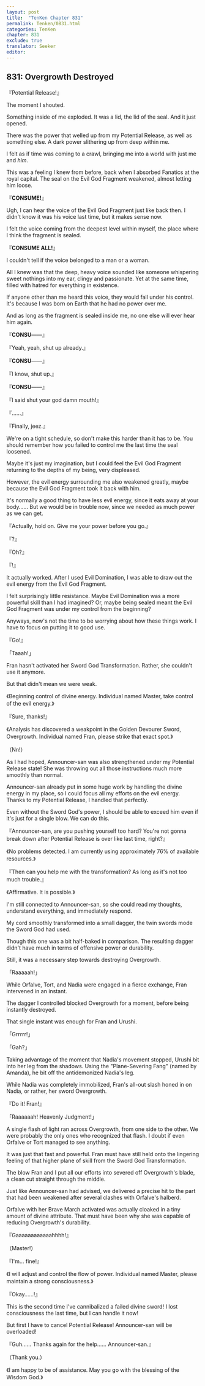 ```yaml
---
layout: post
title:  "TenKen Chapter 831"
permalink: Tenken/0831.html
categories: TenKen
chapter: 831
exclude: true
translator: Seeker
editor: 
---
```

<h2>831: Overgrowth Destroyed</h2>

『Potential Release!』

 The moment I shouted.

 Something inside of me exploded. It was a lid, the lid of the seal. And it just opened.

 There was the power that welled up from my Potential Release, as well as something else. A dark power slithering up from deep within me.

 I felt as if time was coming to a crawl, bringing me into a world with just me and *him*.

 This was a feeling I knew from before, back when I absorbed Fanatics at the royal capital. The seal on the Evil God Fragment weakened, almost letting him loose.

『**CONSUME!**』

 Ugh, I can hear the voice of the Evil God Fragment just like back then. I didn't know it was his voice last time, but it makes sense now.

 I felt the voice coming from the deepest level within myself, the place where I think the fragment is sealed.

『**CONSUME ALL!**』

 I couldn't tell if the voice belonged to a man or a woman.

 All I knew was that the deep, heavy voice sounded like someone whispering sweet nothings into my ear, clingy and passionate. Yet at the same time, filled with hatred for everything in existence.

 If anyone other than me heard this voice, they would fall under his control. It's because I was born on Earth that he had no power over me.

 And as long as the fragment is sealed inside me, no one else will ever hear him again.

『**CONSU**――』

『Yeah, yeah, shut up already.』

『**CONSU**――』

『I know, shut up.』

『**CONSU**――』

『I said shut your god damn mouth!』

『……』

『Finally, jeez.』

 We're on a tight schedule, so don't make this harder than it has to be. You should remember how you failed to control me the last time the seal loosened.

 Maybe it's just my imagination, but I could feel the Evil God Fragment returning to the depths of my being, very displeased.

 However, the evil energy surrounding me also weakened greatly, maybe because the Evil God Fragment took it back with him.

 It's normally a good thing to have less evil energy, since it eats away at your body…… But we would be in trouble now, since we needed as much power as we can get.

『Actually, hold on. Give me your power before you go.』

『?』

『Oh?』

『!』

 It actually worked. After I used Evil Domination, I was able to draw out the evil energy from the Evil God Fragment.

 I felt surprisingly little resistance. Maybe Evil Domination was a more powerful skill than I had imagined? Or, maybe being sealed meant the Evil God Fragment was under my control from the beginning?

 Anyways, now's not the time to be worrying about how these things work. I have to focus on putting it to good use.

『Go!』

「Taaah!」

 Fran hasn't activated her Sword God Transformation. Rather, she couldn't use it anymore.

 But that didn't mean we were weak.

《Beginning control of divine energy. Individual named Master, take control of the evil energy.》

『Sure, thanks!』

《Analysis has discovered a weakpoint in the Golden Devourer Sword, Overgrowth. Individual named Fran, please strike that exact spot.》

（Nn!）

 As I had hoped, Announcer-san was also strengthened under my Potential Release state! She was throwing out all those instructions much more smoothly than normal.

 Announcer-san already put in some huge work by handling the divine energy in my place, so I could focus all my efforts on the evil energy. Thanks to my Potential Release, I handled that perfectly.

 Even without the Sword God's power, I should be able to exceed him even if it's just for a single blow. We can do this.

『Announcer-san, are you pushing yourself too hard? You're not gonna break down after Potential Release is over like last time, right?』

《No problems detected. I am currently using approximately 76% of available resources.》

『Then can you help me with the transformation? As long as it's not too much trouble.』

《Affirmative. It is possible.》

 I'm still connected to Announcer-san, so she could read my thoughts, understand everything, and immediately respond.

 My cord smoothly transformed into a small dagger, the twin swords mode the Sword God had used.

 Though this one was a bit half-baked in comparison. The resulting dagger didn't have much in terms of offensive power or durability.

 Still, it was a necessary step towards destroying Overgrowth.

「Raaaaah!」

 While Orfalve, Tort, and Nadia were engaged in a fierce exchange, Fran intervened in an instant.

 The dagger I controlled blocked Overgrowth for a moment, before being instantly destroyed.

 That single instant was enough for Fran and Urushi.

「Grrrrr!」

「Gah?」

 Taking advantage of the moment that Nadia's movement stopped, Urushi bit into her leg from the shadows. Using the "Plane-Severing Fang" (named by Amanda), he bit off the antidemonized Nadia's leg.

 While Nadia was completely immobilized, Fran's all-out slash honed in on Nadia, or rather, her sword Overgrowth.

『Do it! Fran!』

「Raaaaaah! Heavenly Judgment!」

 A single flash of light ran across Overgrowth, from one side to the other. We were probably the only ones who recognized that flash. I doubt if even Orfalve or Tort managed to see anything.

 It was just that fast and powerful. Fran must have still held onto the lingering feeling of that higher plane of skill from the Sword God Transformation.

 The blow Fran and I put all our efforts into severed off Overgrowth's blade, a clean cut straight through the middle.

 Just like Announcer-san had advised, we delivered a precise hit to the part that had been weakened after several clashes with Orfalve's halberd.

 Orfalve with her Brave March activated was actually cloaked in a tiny amount of divine attribute. That must have been why she was capable of reducing Overgrowth's durability.

『Gaaaaaaaaaaaahhhh!』

（Master!）

『I'm… fine!』

《I will adjust and control the flow of power. Individual named Master, please maintain a strong consciousness.》

『Okay……!』

 This is the second time I've cannibalized a failed divine sword! I lost consciousness the last time, but I can handle it now!

 But first I have to cancel Potential Release! Announcer-san will be overloaded!

『Guh…… Thanks again for the help…… Announcer-san.』

（Thank you.）

《I am happy to be of assistance. May you go with the blessing of the Wisdom God.》



